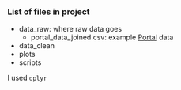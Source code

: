### List of files in project 

- data_raw: where raw data goes
  - portal_data_joined.csv: example [Portal](website) data 
- data_clean
- plots
- scripts

I used `dplyr` 